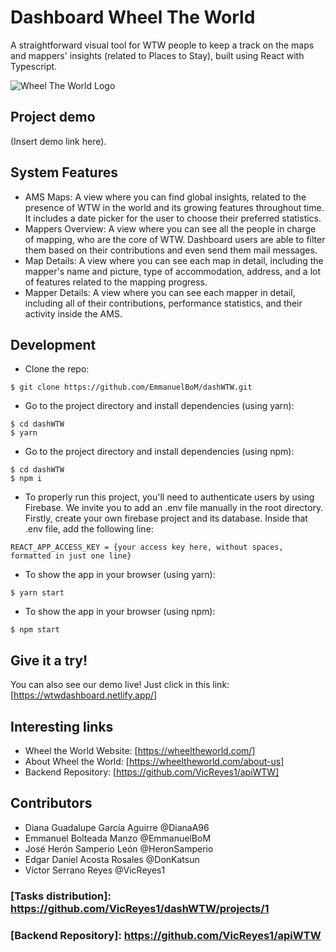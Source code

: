 # Dashboard Wheel The World

A straightforward visual tool for WTW people to keep a track on the maps and mappers' insights (related to Places to Stay), built using React with Typescript.

![Wheel The World Logo](https://yt3.ggpht.com/ytc/AKedOLTqfmzzNJXFj_68GOpz6aZDrXKWDXlp_SCpc5Vr=s900-c-k-c0x00ffffff-no-rj)

## Project demo
(Insert demo link here).

## System Features
- AMS Maps: A view where you can find global insights, related to the presence of WTW in the world and its growing features throughout time. It includes a date picker for the user to choose their preferred statistics.
- Mappers Overview: A view where you can see all the people in charge of mapping, who are the core of WTW. Dashboard users are able to filter them based on their contributions and even send them mail messages.
- Map Details: A view where you can see each map in detail, including the mapper's name and picture, type of accommodation, address, and a lot of features related to the mapping progress.
- Mapper Details: A view where you can see each mapper in detail, including all of their contributions, performance statistics, and their activity inside the AMS.

## Development
- Clone the repo:
```
$ git clone https://github.com/EmmanuelBoM/dashWTW.git
```

- Go to the project directory and install dependencies (using yarn):
```
$ cd dashWTW
$ yarn
```

- Go to the project directory and install dependencies (using npm):
```
$ cd dashWTW
$ npm i
```

- To properly run this project, you'll need to authenticate users by using Firebase. We invite you to add an .env file manually in the root directory. Firstly, create your own firebase project and its database. Inside that .env file, add the following line:
```
REACT_APP_ACCESS_KEY = {your access key here, without spaces, formatted in just one line}
```

- To show the app in your browser (using yarn):
```
$ yarn start
```

- To show the app in your browser (using npm):
```
$ npm start
```

## Give it a try!
You can also see our demo live! Just click in this link:
[https://wtwdashboard.netlify.app/]


## Interesting links
- Wheel the World Website:
[https://wheeltheworld.com/]
- About Wheel the World:
[https://wheeltheworld.com/about-us]
- Backend Repository:
[https://github.com/VicReyes1/apiWTW]


## Contributors
- Diana Guadalupe García Aguirre @DianaA96
- Emmanuel Bolteada Manzo @EmmanuelBoM
- José Herón Samperio León @HeronSamperio
- Edgar Daniel Acosta Rosales @DonKatsun
- Víctor Serrano Reyes @VicReyes1

### [Tasks distribution]: https://github.com/VicReyes1/dashWTW/projects/1
### [Backend Repository]: https://github.com/VicReyes1/apiWTW
